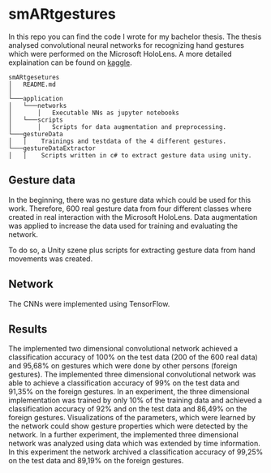 # smARtgestures
In this repo you can find the code I wrote for my bachelor thesis. The thesis analysed convolutional neural networks for recognizing hand gestures which were performed on the Microsoft HoloLens. A more detailed explaination can be found on [kaggle](https://www.kaggle.com/tobirohrer/hololens-gesture-data).

```
smARtgesetures
│   README.md  
│
└───application
│   └───networks
│       │   Executable NNs as jupyter notebooks
│   └───scripts
│       │   Scripts for data augmentation and preprocessing. 
└───gestureData
│   │    Trainings and testdata of the 4 different gestures.
└───gestureDataExtractor
│   │    Scripts written in c# to extract gesture data using unity.
```

## Gesture data
In the beginning, there was no gesture data which could be used for this work. Therefore, 600 real gesture data from four different classes where created in real interaction with the Microsoft HoloLens. Data augmentation was applied to increase the data used for training and evaluating the network.

To do so, a Unity szene plus scripts for extracting gesture data from hand movements was created.

## Network
The CNNs were implemented using TensorFlow.

## Results
The implemented two dimensional convolutional network achieved a classification accuracy of 100% on the test data (200 of the 600 real data) and 95,68% on gestures which were done by other persons (foreign gestures). The implemented three dimensional convolutional network was able to achieve a classification accuracy of 99% on the test data and 91,35% on the foreign gestures. In an experiment, the three dimensional implementation was trained by only 10% of the training data and achieved a classification accuracy of 92% and on the test data and 86,49% on the foreign gestures. Visualizations of the parameters, which were learned by the network could show gesture properties which were detected by the network. In a further experiment, the implemented three dimensional network was analyzed using data which was extended by time information. In this experiment the network archived a classification accuracy of 99,25% on the test data and 89,19% on the foreign gestures.
